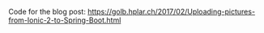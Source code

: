 Code for the blog post: https://golb.hplar.ch/2017/02/Uploading-pictures-from-Ionic-2-to-Spring-Boot.html

